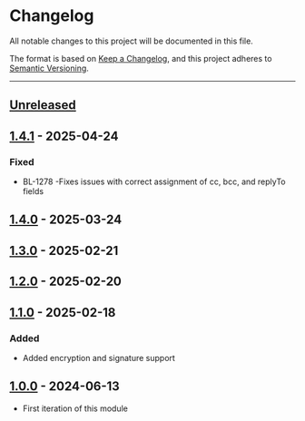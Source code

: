 # Changelog

All notable changes to this project will be documented in this file.

The format is based on [Keep a Changelog](https://keepachangelog.com/en/1.0.0/),
and this project adheres to [Semantic Versioning](https://semver.org/spec/v2.0.0.html).

* * *

## [Unreleased]

## [1.4.1] - 2025-04-24

### Fixed

- BL-1278 -Fixes issues with correct assignment of cc, bcc, and replyTo fields

## [1.4.0] - 2025-03-24

## [1.3.0] - 2025-02-21

## [1.2.0] - 2025-02-20

## [1.1.0] - 2025-02-18

### Added

- Added encryption and signature support

## [1.0.0] - 2024-06-13

- First iteration of this module

[Unreleased]: https://github.com/ortus-boxlang/bx-mail/compare/v1.4.1...HEAD

[1.4.1]: https://github.com/ortus-boxlang/bx-mail/compare/v1.4.0...v1.4.1

[1.4.0]: https://github.com/ortus-boxlang/bx-mail/compare/v1.3.0...v1.4.0

[1.3.0]: https://github.com/ortus-boxlang/bx-mail/compare/v1.2.0...v1.3.0

[1.2.0]: https://github.com/ortus-boxlang/bx-mail/compare/v1.1.0...v1.2.0

[1.1.0]: https://github.com/ortus-boxlang/bx-mail/compare/v1.0.0...v1.1.0

[1.0.0]: https://github.com/ortus-boxlang/bx-mail/compare/v1.0.0...v1.0.0
